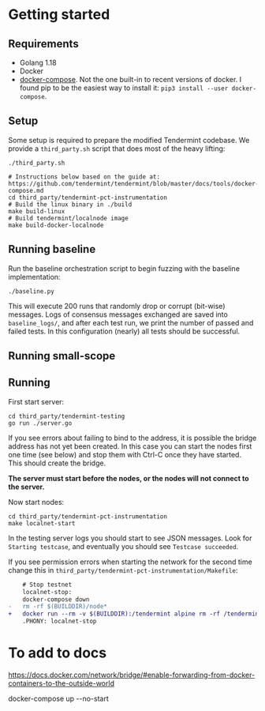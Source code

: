 # Getting started
## Requirements
- Golang 1.18
- Docker
- [docker-compose](https://pypi.org/project/docker-compose/). Not the one built-in to recent versions of docker. I found pip to be the easiest way to install it: `pip3 install --user docker-compose`.

## Setup
Some setup is required to prepare the modified Tendermint codebase.
We provide a `third_party.sh` script that does most of the heavy lifting:

```shell
./third_party.sh

# Instructions below based on the guide at: https://github.com/tendermint/tendermint/blob/master/docs/tools/docker-compose.md
cd third_party/tendermint-pct-instrumentation
# Build the linux binary in ./build
make build-linux
# Build tendermint/localnode image
make build-docker-localnode
```

## Running baseline
Run the baseline orchestration script to begin fuzzing with the baseline implementation:

```shell
./baseline.py
```

This will execute 200 runs that randomly drop or corrupt (bit-wise) messages.
Logs of consensus messages exchanged are saved into `baseline_logs/`, and after each test run, we print the number of passed and failed tests.
In this configuration (nearly) all tests should be successful.

## Running small-scope






## Running
First start server:
```
cd third_party/tendermint-testing
go run ./server.go
```

If you see errors about failing to bind to the address, it is possible the bridge address has not yet been created.
In this case you can start the nodes first one time (see below) and stop them with Ctrl-C once they have started. This should create the bridge.

**The server must start before the nodes, or the nodes will not connect to the server.**

Now start nodes:
```
cd third_party/tendermint-pct-instrumentation
make localnet-start
```

In the testing server logs you should start to see JSON messages. Look for `Starting testcase`, and eventually you should see `Testcase succeeded`.

If you see permission errors when starting the network for the second time change this in `third_party/tendermint-pct-instrumentation/Makefile`:

```diff
    # Stop testnet
    localnet-stop:
    docker-compose down
-   rm -rf $(BUILDDIR)/node*
+   docker run --rm -v $(BUILDDIR):/tendermint alpine rm -rf /tendermint/node{0,1,2,3}
    .PHONY: localnet-stop
```


# To add to docs
https://docs.docker.com/network/bridge/#enable-forwarding-from-docker-containers-to-the-outside-world

docker-compose up --no-start